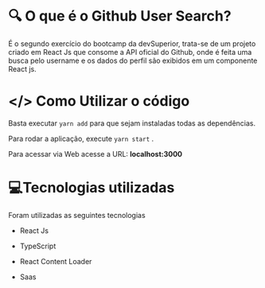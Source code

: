 # 🔍 O que é o Github User Search?

É o segundo exercício do bootcamp da devSuperior, trata-se de um projeto criado em React Js que consome a API oficial do Github, onde é feita uma busca pelo username e os dados do perfil são exibidos em um componente React js.

# </> Como Utilizar o código

Basta executar `yarn add`  para que sejam instaladas todas as dependências.

Para rodar a aplicação, execute `yarn start` .

Para acessar via Web acesse a URL: **localhost:3000**

#  💻Tecnologias utilizadas

Foram utilizadas as seguintes tecnologias

- React Js

- TypeScript

- React Content Loader

- Saas

  
